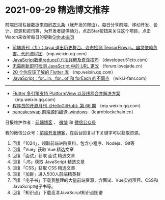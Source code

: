 # 2021-09-29 精选博文推荐

前端日报栏目数据来自[码农头条](http://hao.caibaojian.com.cn/)（我开发的爬虫），每日分享前端、移动开发、设计、资源和资讯等，为开发者提供动力，点击Star按钮来关注这个项目，点击Watch来收听每日的更新[Github主页](https://github.com/kujian/frontendDaily)
* [前端周刊（九）：layui 退出历史舞台、姿态检测 TensorFlow.js、幽灵依赖危害、代码流程图](https://mp.weixin.qq.com/s/OpoDbJBT51LXkfDkS__9qQ) （mp.weixin.qq.com）
* [JavaScript数组reduce()方法详解及奇淫技巧](https://developer.51cto.com/art/202109/684059.htm) （developer.51cto.com）
* [无需刷新即可检测 JavaScript 中的 URL 更改](https://forum.lovejade.cn/d/98-javascript-url?hmsr=toutiao.io&utm_campaign=toutiao.io&utm_medium=toutiao.io&utm_source=toutiao.io) （forum.lovejade.cn）
* [20 个你应该了解的 Flutter 库](https://mp.weixin.qq.com/s/yTOR0TYYyZ02h05GvPYRTA) （mp.weixin.qq.com）
* [JavaScript：for…in、for…of 和 forEach 的不同点](http://wiki.i-fanr.com/2021/06/04/javascript-for-in、for-of-和-foreach-的不同点/?hmsr=toutiao.io&utm_campaign=toutiao.io&utm_medium=toutiao.io&utm_source=toutiao.io) （wiki.i-fanr.com）

***
* [Flutter 多引擎支持 PlatformView 以及线程合并解决方案](https://mp.weixin.qq.com/s/6aW9vbithMWTOJ_PGniQTA) （mp.weixin.qq.com）
* [程序员的开源月刊《HelloGitHub》第 66 期](https://mp.weixin.qq.com/s/LNcJACavG6i7zSREj3PAGA) （mp.weixin.qq.com）
* [pancakeswap 前端源码编译-windows](https://learnblockchain.cn/article/3070) （learnblockchain.cn）

日报维护作者：[前端博客](http://caibaojian.com.cn/) 、 [微博](http://weibo.com/kujian) 和 [微信公众号](https://open.weixin.qq.com/qr/code?username=caibaojian_com)

我的微信公众号：[前端开发博客](https://open.weixin.qq.com/qr/code?username=caibaojian_com)，在后台回复以下关键字可以获取资源。

1. 回复「1024」，领取前端进阶资料，包含小程序、Nodejs、Git等
2. 回复「Vue」获取 Vue 精选文章
3. 回复「面试」获取 面试 精选文章
4. 回复「JS」获取 JavaScript 精选文章
5. 回复「CSS」获取 CSS 精选文章
6. 回复「加群」进入500人前端精英群
7. 回复「电子书」下载我整理的大量前端资源，含面试、Vue实战项目、CSS和JavaScript电子书等。
8. 回复「知识点」下载高清JavaScript知识点图谱